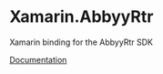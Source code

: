 # Xamarin.AbbyyRtr
Xamarin binding for the AbbyyRtr SDK

[Documentation](http://rtrsdk.com/documentation/)

